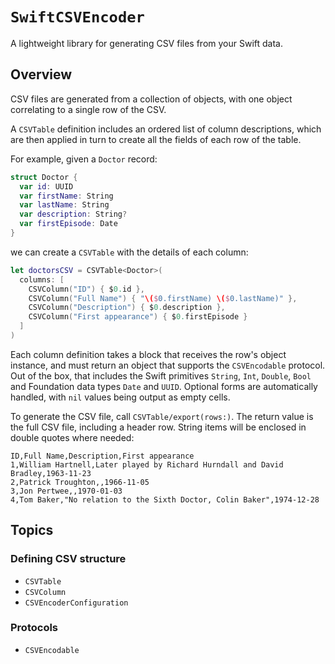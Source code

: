 # ``SwiftCSVEncoder``

A lightweight library for generating CSV files from your Swift data.

## Overview

CSV files are generated from a collection of objects, with one object correlating to a single row of the CSV.

A ``CSVTable`` definition includes an ordered list of column descriptions, which are then applied in turn to create all the fields of each row of the table.

For example, given a `Doctor` record:

```swift
struct Doctor {
  var id: UUID
  var firstName: String
  var lastName: String
  var description: String?
  var firstEpisode: Date
}
```

we can create a `CSVTable` with the details of each column:

```swift
let doctorsCSV = CSVTable<Doctor>(
  columns: [
    CSVColumn("ID") { $0.id },
    CSVColumn("Full Name") { "\($0.firstName) \($0.lastName)" },
    CSVColumn("Description") { $0.description },
    CSVColumn("First appearance") { $0.firstEpisode }
  ]
)
```

Each column definition takes a block that receives the row's object instance, and must return an object that supports the ``CSVEncodable`` protocol. Out of the box, that includes the Swift primitives `String`, `Int`, `Double`, `Bool` and Foundation data types `Date` and `UUID`. Optional forms are automatically handled, with `nil` values being output as empty cells.

To generate the CSV file, call ``CSVTable/export(rows:)``. The return value is the full CSV file, including a header row. String items will be enclosed in double quotes where needed:

```csv
ID,Full Name,Description,First appearance
1,William Hartnell,Later played by Richard Hurndall and David Bradley,1963-11-23
2,Patrick Troughton,,1966-11-05
3,Jon Pertwee,,1970-01-03
4,Tom Baker,"No relation to the Sixth Doctor, Colin Baker",1974-12-28
```

## Topics

### Defining CSV structure

- ``CSVTable``
- ``CSVColumn``
- ``CSVEncoderConfiguration``

### Protocols

- ``CSVEncodable``
